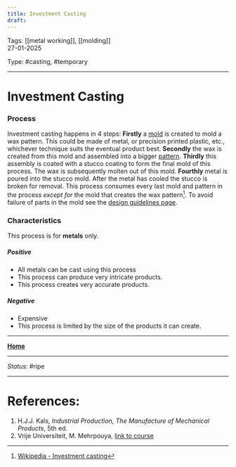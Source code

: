 ```yaml
---
title: Investment Casting
draft:
---
```

Tags: [[metal working]], [[molding]] <br>27-01-2025

Type: #casting, #temporary

---
# Investment Casting
### Process
Investment casting happens in 4 steps: __Firstly__ a [mold](!%20Manufacturing%20Technologies%20Overview.md#Terms%20and%20Disambiguation) is created to mold a wax pattern. This could be made of metal, or precision printed plastic, etc., whichever technique suits the eventual product best. __Secondly__ the wax is created from this mold and assembled into a bigger [pattern](!%20Manufacturing%20Technologies%20Overview.md#Terms%20and%20Disambiguation). __Thirdly__ this assembly is coated with a stucco coating to form the final mold of this process. The wax is subsequently molten out of this mold. __Fourthly__ metal is poured into the stucco mold. After the metal has cooled the stucco is broken for removal. This process consumes every last mold and pattern in the process _except for_ the mold that creates the wax pattern[^invest].
To avoid failure of parts in the mold see the [design guidelines page](Design%20Rules%20Casting.md).
### Characteristics
This process is for __metals__ only.
##### Positive
- All metals can be cast using this process
- This process can produce very intricate products.
- This process creates very accurate products.
##### Negative
- Expensive
- This process is limited by the size of the products it can create.







---
__[Home](!%20Manufacturing%20Technologies%20Overview.md)__

---
_Status:_ #ripe

---
# References:
[^invest]: [Wikipedia - Investment casting](https://en.wikipedia.org/wiki/Investment_casting)
1. H.J.J. Kals, _Industrial Production, The Manufacture of Mechanical Products_, 5th ed.
2. Vrije Universiteit, M. Mehrpouya, [link to course](https://canvas.utwente.nl/courses/15351)